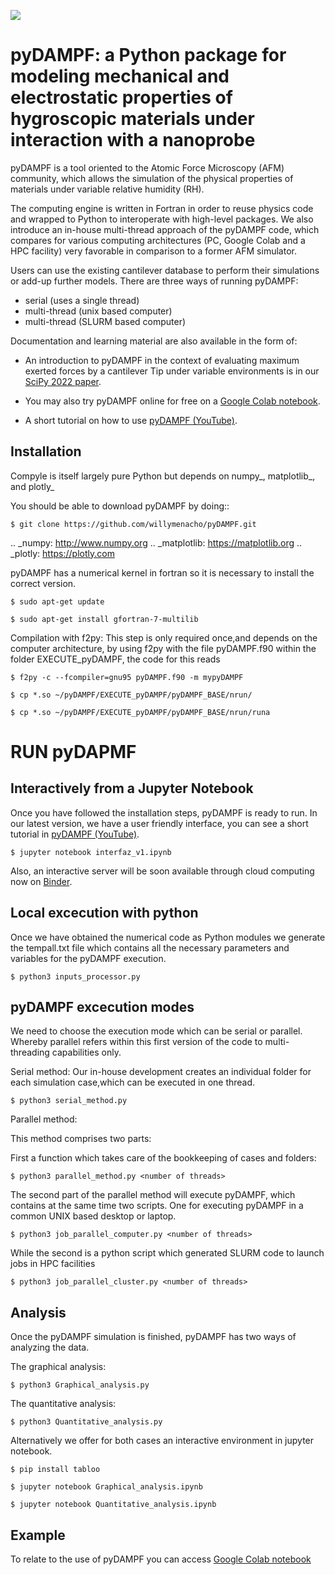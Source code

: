 ![](https://github.com/willymenacho/pyDAMPF/blob/pyDAMPF_INTERFACE/logo.png "")

pyDAMPF: a Python package for modeling mechanical and electrostatic properties of hygroscopic materials under interaction with a nanoprobe
======================================================

pyDAMPF is a tool oriented to the Atomic Force Microscopy (AFM) community, which allows the simulation of the physical properties of materials under variable relative humidity (RH).

The computing engine is written in Fortran in order to reuse physics code and wrapped to Python to interoperate with high-level packages. We also introduce an in-house multi-thread approach of the pyDAMPF code, which compares for various computing architectures (PC, Google Colab and a HPC facility) very favorable in comparison to a former AFM simulator. 


Users can use the existing cantilever database to perform their simulations or add-up further models. There are three ways of running pyDAMPF:

- serial (uses a single thread)
- multi-thread (unix based computer)
- multi-thread (SLURM based computer)

Documentation and learning material are also available in the form of:


- An introduction to pyDAMPF in the context of evaluating maximum exerted forces by a cantilever Tip under variable environments is in our [SciPy 2022 paper](https://conference.scipy.org/proceedings/scipy2022/pyDAMPF_HVGuzman.html).

- You may also try pyDAMPF online for free on a [Google Colab notebook](https://colab.research.google.com/drive/1ZM_aQsuYWUD2gnhcIhngpypJ6m1MbFxE?usp=sharing).

- A short tutorial on how to use [pyDAMPF (YouTube)](https://youtu.be/RqBXJc4Augw).

Installation
-------------

Compyle is itself largely pure Python but depends on numpy_, matplotlib_, and plotly_

You should be able to download pyDAMPF  by doing::

    $ git clone https://github.com/willymenacho/pyDAMPF.git


.. _numpy: http://www.numpy.org
.. _matplotlib: https://matplotlib.org
.. _plotly: https://plotly.com


pyDAMPF has a numerical kernel in fortran so it is necessary to install the correct 
version.

    $ sudo apt-get update
  
    $ sudo apt-get install gfortran-7-multilib


Compilation with f2py: This step is only required once,and depends on the computer 
architecture, by using f2py with the file pyDAMPF.f90 within the folder
EXECUTE_pyDAMPF, the code for this reads

    $ f2py -c --fcompiler=gnu95 pyDAMPF.f90 -m mypyDAMPF
  
    $ cp *.so ~/pyDAMPF/EXECUTE_pyDAMPF/pyDAMPF_BASE/nrun/
  
    $ cp *.so ~/pyDAMPF/EXECUTE_pyDAMPF/pyDAMPF_BASE/nrun/runa
  
 
RUN pyDAPMF 
===============
  
Interactively from a Jupyter Notebook
------------------------------------- 
Once you have followed the installation steps, pyDAMPF is ready to run. 
In our latest version, we have a user friendly interface, you can see a short tutorial in [pyDAMPF (YouTube)](https://youtu.be/RqBXJc4Augw).

    $ jupyter notebook interfaz_v1.ipynb
  
Also, an interactive server will be soon available through cloud computing now on [Binder](https://mybinder.org/v2/gh/willymenacho/pyDAMPF/e3953d64629f9d56ec8415ade16f654e543a5109?urlpath=lab%2Ftree%2Finterfaz_v1.ipynb).



Local excecution with python 
-----------------------------

Once we have obtained the numerical code as Python modules we generate the 
tempall.txt file which contains all the necessary parameters and variables for 
the pyDAMPF execution.

    $ python3 inputs_processor.py

pyDAMPF excecution modes
-------------------------

We need to choose the execution mode which can be serial or parallel. 
Whereby parallel refers within this first version of the code to multi-threading
capabilities only.

Serial method: Our in-house development creates an individual folder for 
each simulation case,which can be executed in one thread.

    $ python3 serial_method.py
  
Parallel method: 

  This method comprises two parts:

  First a function which takes care of the bookkeeping of 
  cases and folders:

    $ python3 parallel_method.py <number of threads>
  
  The second part of the parallel method will execute pyDAMPF, which contains
  at the same time two scripts. One for executing pyDAMPF in a common UNIX 
  based desktop or laptop. 

    $ python3 job_parallel_computer.py <number of threads>

  While the second is a python script which generated SLURM code to launch
  jobs in HPC facilities

    $ python3 job_parallel_cluster.py <number of threads>
  
Analysis
-------------  
  
Once the pyDAMPF simulation is finished, pyDAMPF has two ways of analyzing the data.

The graphical analysis:

    $ python3 Graphical_analysis.py

The quantitative analysis:

    $ python3 Quantitative_analysis.py
  
Alternatively we offer for both cases an interactive environment in jupyter notebook. 

    $ pip install tabloo
  
    $ jupyter notebook Graphical_analysis.ipynb
  
    $ jupyter notebook Quantitative_analysis.ipynb
  

Example
---------

To relate to the use of pyDAMPF you can access [Google Colab notebook](https://colab.research.google.com/drive/1ZM_aQsuYWUD2gnhcIhngpypJ6m1MbFxE?usp=sharing)
